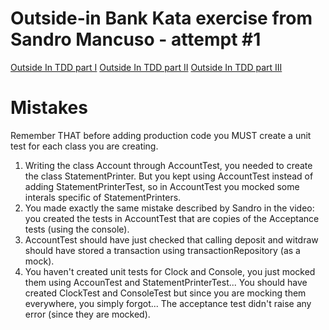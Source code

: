 # Outside-in Bank Kata exercise from Sandro Mancuso - attempt #1

[Outside In TDD part I](https://www.youtube.com/watch?v=XHnuMjah6ps)
[Outside In TDD part II](https://www.youtube.com/watch?v=gs0rqDdz3ko)
[Outside In TDD part III](https://www.youtube.com/watch?v=R9OAt9AOrzI)

# Mistakes

Remember THAT before adding production code you MUST create a unit test for each class you are creating. 

1. Writing the class Account through AccountTest, you needed to create the class StatementPrinter. But you kept using AccountTest instead of adding StatementPrinterTest, so in AccountTest you mocked some interals specific of StatementPrinters.
2. You made exactly the same mistake described by Sandro in the video: you created the tests in AccountTest that are copies of the Acceptance tests (using the console). 
3. AccountTest should have just checked that calling deposit and witdraw should have stored a transaction using transactionRepository (as a mock).
4. You haven't created unit tests for Clock and Console, you just mocked them using AccounTest and StatementPrinterTest... You should have created ClockTest and ConsoleTest but since you are mocking them everywhere, you simply forgot... The acceptance test didn't raise any error (since they are mocked). 
